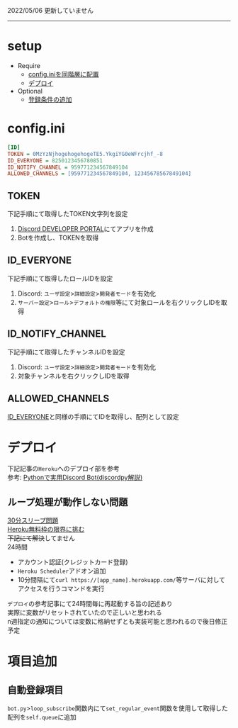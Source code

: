 2022/05/06  更新していません

---

# setup
- Require
  - [config.iniを同階層に配置](#configini)
  - [デプロイ](#デプロイ)
- Optional
  - [登録条件の追加](#項目追加)

# config.ini
```dummy.ini
[ID]
TOKEN = 0MzYzNjhogehogehogeTE5.YkgiYG0eWFrcjhf_-8
ID_EVERYONE = 8250123456780851
ID_NOTIFY_CHANNEL = 959771234567849104
ALLOWED_CHANNELS = [959771234567849104, 12345678567849104]
```

## TOKEN
下記手順にて取得したTOKEN文字列を設定  

1. [Discord DEVELOPER PORTAL](https://discord.com/developers/applications)にてアプリを作成
2. Botを作成し、TOKENを取得

## ID_EVERYONE
下記手順にて取得したロールIDを設定

1. Discord: `ユーザ設定`>`詳細設定`>`開発者モード`を有効化
2. `サーバー設定`>`ロール`>`デフォルトの権限`等にて対象ロールを右クリックしIDを取得

## ID_NOTIFY_CHANNEL
下記手順にて取得したチャンネルIDを設定

1. Discord: `ユーザ設定`>`詳細設定`>`開発者モード`を有効化
2. 対象チャンネルを右クリックしIDを取得

## ALLOWED_CHANNELS
[ID_EVERYONE](#id_everyone)と同様の手順にてIDを取得し、配列として設定

# デプロイ
下記記事の`Heroku`へのデプロイ部を参考  
参考: [Pythonで実用Discord Bot(discordpy解説)](https://qiita.com/1ntegrale9/items/9d570ef8175cf178468f#bot%E3%82%9224%E6%99%82%E9%96%93365%E6%97%A5%E7%A8%BC%E5%83%8D%E3%81%95%E3%81%9B%E3%82%8B)

## ループ処理が動作しない問題
[30分スリープ問題](https://note.com/hidekiikeda/n/nf9c9db122572)  
[Heroku無料枠の限界に挑む](https://qiita.com/Oyuki123/items/855aa97e5ce27e44079f)  
~~下記にて解決~~してません  
24時間

- アカウント認証(クレジットカード登録)
- `Heroku Scheduler`アドオン追加
- 10分間隔にて`curl https://[app_name].herokuapp.com/`等サーバに対してアクセスを行うコマンドを実行

`デプロイ`の参考記事にて24時間毎に再起動する旨の記述あり  
実際に変数がリセットされていたので正しいと思われる  
n週指定の通知については変数に格納せずとも実装可能と思われるので後日修正予定  

# 項目追加
## 自動登録項目
`bot.py`>`loop_subscribe`関数内にて`set_regular_event`関数を使用して取得した配列を`self.queue`に追加
